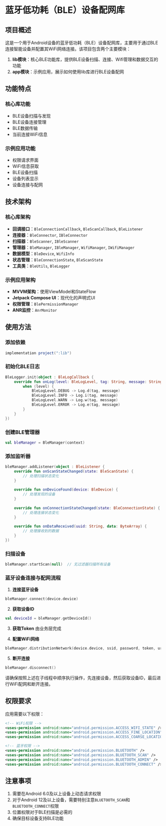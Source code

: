 # 蓝牙低功耗（BLE）设备配网库

## 项目概述

这是一个用于Android设备的蓝牙低功耗（BLE）设备配网库，主要用于通过BLE连接智能设备并配置其WiFi网络连接。该项目包含两个主要模块：

1. **lib模块**：核心BLE功能库，提供BLE设备扫描、连接、Wifi管理和数据交互的功能
2. **app模块**：示例应用，展示如何使用lib库进行BLE设备配网

## 功能特点

### 核心库功能

- BLE设备扫描与发现
- BLE设备连接管理
- BLE数据传输
- 当前连接WiFi信息

### 示例应用功能

- 权限请求界面
- WiFi信息获取
- BLE设备扫描
- 设备列表显示
- 设备连接与配网

## 技术架构

### 核心库架构

- **回调接口**：`BleConnectionCallback`, `BleScanCallback`, `BleListener`
- **连接器**：`BleConnector`, `IBleConnector`
- **扫描器**：`BleScanner`, `IBleScanner`
- **管理器**：`BleManager`, `IBleManager`, `WifiManager`, `IWifiManager`
- **数据模型**：`BleDevice`, `WifiInfo`
- **状态管理**：`BleConnectionState`, `BleScanState`
- **工具类**：`BleUtils`, `BleLogger`

### 示例应用架构

- **MVVM架构**：使用ViewModel和StateFlow
- **Jetpack Compose UI**：现代化的声明式UI
- **权限管理**：`BlePermissionManager`
- **ANR监控**：`AnrMonitor`

## 使用方法

### 添加依赖

```gradle
implementation project(":lib")
```

### 初始化BLE日志

```kotlin
BleLogger.init(object : BleLogCallback {
    override fun onLog(level: BleLogLevel, tag: String, message: String) {
        when (level) {
            BleLogLevel.DEBUG -> Log.d(tag, message)
            BleLogLevel.INFO -> Log.i(tag, message)
            BleLogLevel.WARN -> Log.w(tag, message)
            BleLogLevel.ERROR -> Log.e(tag, message)
        }
    }
})
```

### 创建BLE管理器

```kotlin
val bleManager = BleManager(context)
```

### 添加监听器

```kotlin
bleManager.addListener(object : BleListener {
    override fun onScanStateChanged(state: BleScanState) {
        // 处理扫描状态变化
    }
    
    override fun onDeviceFound(device: BleDevice) {
        // 处理发现的设备
    }
    
    override fun onConnectionStateChanged(state: BleConnectionState) {
        // 处理连接状态变化
    }
    
    override fun onDataReceived(uuid: String, data: ByteArray) {
        // 处理接收到的数据
    }
})
```

### 扫描设备

```kotlin
bleManager.startScan(null)  // 无过滤器扫描所有设备
```

### 蓝牙设备连接与配网流程

1. **连接蓝牙设备**
```kotlin
bleManager.connect(device.device)
```

2. **获取设备ID**
```kotlin
val deviceId = bleManager.getDeviceId()
```

3. **获取Token**
由业务层完成

4. **配置WiFi网络**
```kotlin
bleManager.distributionNetwork(device.device, ssid, password, token, url)
```

5. **断开连接**
```kotlin
bleManager.disconnect()
```

请确保按照上述在子线程中顺序执行操作，先连接设备，然后获取设备ID，最后进行WiFi配网和断开连接。

## 权限要求

应用需要以下权限：

```xml
<!-- WiFi权限 -->
<uses-permission android:name="android.permission.ACCESS_WIFI_STATE" />
<uses-permission android:name="android.permission.ACCESS_FINE_LOCATION" />
<uses-permission android:name="android.permission.ACCESS_COARSE_LOCATION" />

<!-- 蓝牙权限 -->
<uses-permission android:name="android.permission.BLUETOOTH" />
<uses-permission android:name="android.permission.BLUETOOTH_SCAN" />
<uses-permission android:name="android.permission.BLUETOOTH_ADMIN" />
<uses-permission android:name="android.permission.BLUETOOTH_CONNECT" />
```


## 注意事项

1. 需要在Android 6.0及以上设备上动态请求权限
2. 对于Android 12及以上设备，需要特别注意`BLUETOOTH_SCAN`和`BLUETOOTH_CONNECT`权限
3. 位置权限对于BLE扫描是必需的
4. 确保目标设备支持BLE功能

